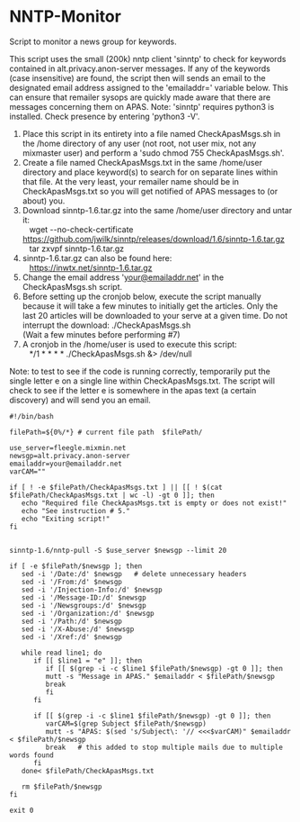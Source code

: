 # NNTP-Monitor
Script to monitor a news group for keywords.
  
 This script uses the small (200k) nntp client 'sinntp' to check for keywords contained in
 alt.privacy.anon-server messages.  If any of the keywords (case insensitive) are found,
 the script then will sends an email to the designated email address assigned to the
 'emailaddr=' variable below.  This can ensure that remailer sysops are quickly made
 aware that there are messages concerning them on APAS.
 Note: 'sinntp' requires python3 is installed.  Check presence by entering 'python3 -V'.

 1. Place this script in its entirety into a file named CheckApasMsgs.sh in the /home
    directory of any user (not root, not user mix, not any mixmaster user) and perform a
    'sudo chmod 755 CheckApasMsgs.sh'.
 2. Create a file named CheckApasMsgs.txt in the same /home/user directory and place keyword(s)
    to search for on separate lines within that file.  At the very least, your remailer
    name should be in CheckApasMsgs.txt so you will get notified of APAS messages to
    (or about) you.
 3. Download sinntp-1.6.tar.gz into the same /home/user directory and untar it:  
 &nbsp;&nbsp;&nbsp;wget --no-check-certificate https://github.com/jwilk/sinntp/releases/download/1.6/sinntp-1.6.tar.gz  
 &nbsp;&nbsp;&nbsp;tar zxvpf sinntp-1.6.tar.gz  
 4. sinntp-1.6.tar.gz can also be found here:  
 &nbsp;&nbsp;&nbsp;https://inwtx.net/sinntp-1.6.tar.gz  
 5. Change the email address 'your@emailaddr.net' in the CheckApasMsgs.sh script.
 6. Before setting up the cronjob below, execute the script manually because it will take a
    few minutes to initially get the articles.  Only the last 20 articles will be downloaded
    to your serve at a given time.  Do not interrupt the download: ./CheckApasMsgs.sh  
    (Wait a few minutes before performing #7)  
 7. A cronjob in the /home/user is used to execute this script:  
 &nbsp;&nbsp;&nbsp;*/1 * * * * ./CheckApasMsgs.sh &> /dev/null

 Note: to test to see if the code is running correctly, temporarily put the single letter e
 on a single line within CheckApasMsgs.txt.  The script will check to see if the letter e
 is somewhere in the apas text (a certain discovery) and will send you an email.
 
``` 
#!/bin/bash

filePath=${0%/*} # current file path  $filePath/  

use_server=fleegle.mixmin.net  
newsgp=alt.privacy.anon-server  
emailaddr=your@emailaddr.net  
varCAM=""  
  
if [ ! -e $filePath/CheckApasMsgs.txt ] || [[ ! $(cat $filePath/CheckApasMsgs.txt | wc -l) -gt 0 ]]; then  
   echo "Required file CheckApasMsgs.txt is empty or does not exist!"  
   echo "See instruction # 5."  
   echo "Exiting script!"  
fi  
  
  
sinntp-1.6/nntp-pull -S $use_server $newsgp --limit 20  
  
if [ -e $filePath/$newsgp ]; then  
   sed -i '/Date:/d' $newsgp   # delete unnecessary headers  
   sed -i '/From:/d' $newsgp  
   sed -i '/Injection-Info:/d' $newsgp  
   sed -i '/Message-ID:/d' $newsgp  
   sed -i '/Newsgroups:/d' $newsgp  
   sed -i '/Organization:/d' $newsgp  
   sed -i '/Path:/d' $newsgp  
   sed -i '/X-Abuse:/d' $newsgp  
   sed -i '/Xref:/d' $newsgp  
  
   while read line1; do  
      if [[ $line1 = "e" ]]; then  
         if [[ $(grep -i -c $line1 $filePath/$newsgp) -gt 0 ]]; then  
         mutt -s "Message in APAS." $emailaddr < $filePath/$newsgp  
         break  
         fi  
      fi  
  
      if [[ $(grep -i -c $line1 $filePath/$newsgp) -gt 0 ]]; then  
         varCAM=$(grep Subject $filePath/$newsgp)  
         mutt -s "APAS: $(sed 's/Subject\: '// <<<$varCAM)" $emailaddr < $filePath/$newsgp  
         break   # this added to stop multiple mails due to multiple words found  
      fi  
   done< $filePath/CheckApasMsgs.txt  
  
   rm $filePath/$newsgp  
fi  
  
exit 0    
```  
